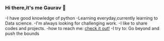 ### Hi there,it's me Gaurav 👋
-I have good knowledge of python
-Learning everyday,currently learning to Data science.
-I'm always looking for challenging work.
-I like to share codes and projects.
-how to reach me: [check it out!](https://www.instagram.com/codesgaurav/?hl=en)
-I try to: Go beyond and push the bounds
